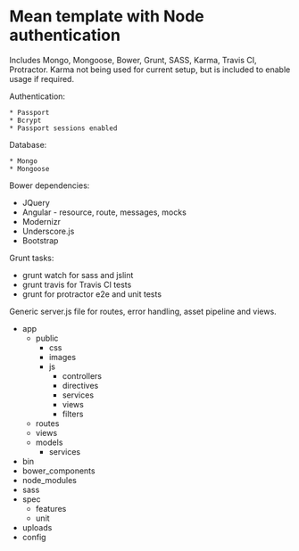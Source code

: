# Mean template with Node authentication

Includes Mongo, Mongoose, Bower, Grunt, SASS, Karma, Travis CI, Protractor. Karma not being used for current setup, but is included to enable usage if required.

Authentication:

	* Passport
	* Bcrypt
	* Passport sessions enabled

Database:

	* Mongo
	* Mongoose

Bower dependencies:

 * JQuery
 * Angular - resource, route, messages, mocks
 * Modernizr
 * Underscore.js
 * Bootstrap

Grunt tasks:

* grunt watch for sass and jslint
* grunt travis for Travis CI tests
* grunt for protractor e2e and unit tests

Generic server.js file for routes, error handling, asset pipeline and views.

- app
	- public
		- css
		- images
		- js
		 	- controllers
		 	- directives
		 	- services
		 	- views
		 	- filters
	- routes
	- views
	- models
		- services
- bin
- bower_components
- node_modules
- sass
- spec
	- features
	- unit
- uploads
- config	
